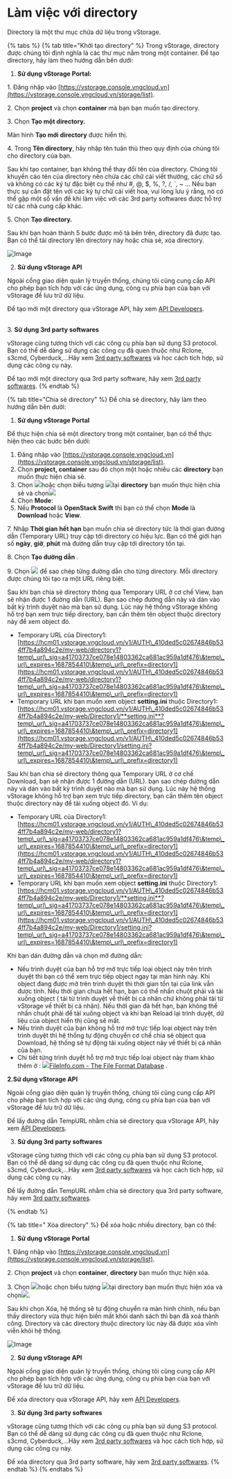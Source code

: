 # Làm việc với directory

Directory là một thư mục chứa dữ liệu trong vStorage.

{% tabs %}
{% tab title="Khởi tạo directory" %}
Trong vStorage, directory được chúng tôi định nghĩa là các thư mục nằm trong một container. Để tạo directory, hãy làm theo hướng dẫn bên dưới:

1. **Sử dụng vStorage Portal:**

1\. Đăng nhập vào [https://vstorage.console.vngcloud.vn](https://vstorage.console.vngcloud.vn/storage/list).

2\. Chọn **project** và chọn **container** mà bạn bạn muốn tạo directory.

3\. Chọn **Tạo một directory.**

Màn hình **Tạo mới directory** được hiển thị.

4\. Trong **Tên directory**, hãy nhập tên tuân thủ theo quy định của chúng tôi cho directory của bạn. 

Sau khi tạo container, bạn không thể thay đổi tên của directory. Chúng tôi khuyến cáo tên của directory nên chứa các chữ cái viết thường, các chữ số và không có các ký tự đặc biệt cụ thể như #, @, $, %, ?, /, \`, \~ ... Nếu bạn thực sự cần đặt tên với các ký tự chữ cái viết hoa, vui lòng lưu ý rằng, nó có thể gặp một số vấn đề khi làm việc với các 3rd party softwares được hỗ trợ từ các nhà cung cấp khác.

5\. Chọn **Tạo directory.**

Sau khi bạn hoàn thành 5 bước được mô tả bên trên, directory đã được tạo. Bạn có thể tải directory lên directory này hoặc chia sẻ, xóa directory.

![Image](https://github.com/vngcloud/docs/blob/main/Vietnamese/.gitbook/assets/Khoi_tao_directory.gif?raw=true)

2. **Sử dụng vStorage API**

Ngoài cổng giao diện quản lý truyền thống, chúng tôi cũng cung cấp API cho phép bạn tích hợp với các ứng dụng, công cụ phía bạn của bạn với vStorage để lưu trữ dữ liệu.

Để tạo mới một directory qua vStorage API, hãy xem [API Developers](https://docs.vngcloud.vn/vng-cloud-document/vn/vstorage/object-storage/vstorage-hcm03/api-developers).

\
3\.  **Sử dụng 3rd party softwares**

vStorage cũng tương thích với các công cụ phía bạn sử dụng S3 protocol. Bạn có thể dễ dàng sử dụng các công cụ đã quen thuộc như Rclone, s3cmd, Cyberduck,...Hãy xem [3rd party softwares](https://docs.vngcloud.vn/vng-cloud-document/vn/vstorage/object-storage/vstorage-hcm03/3rd-party-softwares) và học cách tích hợp, sử dụng các công cụ này. 

Để tạo mới một directory qua 3rd party software, hãy xem [3rd party softwares](https://docs.vngcloud.vn/vng-cloud-document/vn/vstorage/object-storage/vstorage-hcm03/3rd-party-softwares).
{% endtab %}

{% tab title="Chia sẻ directory" %}
Để chia sẻ directory, hãy làm theo hướng dẫn bên dưới:

1. **Sử dụng vStorage Portal**



Để thực hiện chia sẻ một directory trong một container, bạn có thể thực hiện theo các bước bên dưới:

1. Đăng nhập vào [https://vstorage.console.vngcloud.vn](https://vstorage.console.vngcloud.vn/storage/list).
2. Chọn **project, container** sau đó chọn một hoặc nhiều các **directory** bạn muốn thực hiện chia sẻ.
3. Chọn ![](https://docs.vngcloud.vn/download/thumbnails/49648478/image2023-3-6\_10-50-12.png?version=1\&modificationDate=1699348122000\&api=v2)hoặc chọn biểu tượng ![](https://docs.vngcloud.vn/download/thumbnails/49648478/image2023-2-6\_10-20-54.png?version=1\&modificationDate=1678075522000\&api=v2)tại **directory** bạn muốn thực hiện chia sẻ và chọn![](https://docs.vngcloud.vn/download/thumbnails/49648478/image2023-3-6\_10-50-38.png?version=1\&modificationDate=1699348122000\&api=v2)
4. Chọn **Mode**: 
5. Nếu **Protocol** là **OpenStack Swift** thì bạn có thể chọn **Mode** là **Download** hoặc **View**.

7\. Nhập **Thời gian hết hạn** bạn muốn chia sẻ directory tức là thời gian đường dẫn (Temporary URL) truy cập tới directory có hiệu lực. Bạn có thể giới hạn số **ngày**, **giờ**, **phút** mà đường dẫn truy cập tới directory tồn tại. 

8\. Chọn **Tạo đường dẫn** .

9\. Chọn ![](https://docs.vngcloud.vn/download/thumbnails/49648478/image2023-3-6\_10-51-24.png?version=1\&modificationDate=1699348123000\&api=v2) để sao chép từng đường dẫn cho từng directory. Mỗi directory được chúng tôi tạo ra một URL riêng biệt.

Sau khi bạn chia sẻ directory thông qua Temporary URL ở cơ chế View, bạn sẽ nhận được 1 đường dẫn (URL). Bạn sao chép đường dẫn này và dán vào bất kỳ trình duyệt nào mà bạn sử dụng. Lúc này hệ thống vStorage không hỗ trợ bạn xem trực tiếp directory, bạn cần thêm tên object thuộc directory này để xem object đó.

* Temporary URL của Directory1: [https://hcm01.vstorage.vngcloud.vn/v1/AUTH\_410ded5c02674846b534ff7b4a894c2e/my-web/directory1?temp\_url\_sig=a41703737ce078e14803362ca681ac959a1df476\&temp\_url\_expires=1687854410\&temp\_url\_prefix=directory1](https://hcm01.vstorage.vngcloud.vn/v1/AUTH\_410ded5c02674846b534ff7b4a894c2e/my-web/directory1?temp\_url\_sig=a41703737ce078e14803362ca681ac959a1df476\&temp\_url\_expires=1687854410\&temp\_url\_prefix=directory1)
* Temporary URL khi bạn muốn xem object **setting.ini** thuộc Directory1: [https://hcm01.vstorage.vngcloud.vn/v1/AUTH\_410ded5c02674846b534ff7b4a894c2e/my-web/Directory1/**setting.ini**?temp\_url\_sig=a41703737ce078e14803362ca681ac959a1df476\&temp\_url\_expires=1687854410\&temp\_url\_prefix=directory1](https://hcm01.vstorage.vngcloud.vn/v1/AUTH\_410ded5c02674846b534ff7b4a894c2e/my-web/Directory1/setting.ini?temp\_url\_sig=a41703737ce078e14803362ca681ac959a1df476\&temp\_url\_expires=1687854410\&temp\_url\_prefix=directory1)

Sau khi bạn chia sẻ directory thông qua  Temporary URL ở cơ chế Download, bạn sẽ nhận được 1 đường dẫn (URL). bạn sao chép đường dẫn này và dán vào bất kỳ trình duyệt nào mà bạn sử dụng. Lúc này hệ thống vStorage không hỗ trợ bạn xem trực tiếp directory, bạn cần thêm tên object thuộc directory này để tải xuống object đó. Ví dụ:

* Temporary URL của Directory1: [https://hcm01.vstorage.vngcloud.vn/v1/AUTH\_410ded5c02674846b534ff7b4a894c2e/my-web/directory1?temp\_url\_sig=a41703737ce078e14803362ca681ac959a1df476\&temp\_url\_expires=1687854410\&temp\_url\_prefix=directory1](https://hcm01.vstorage.vngcloud.vn/v1/AUTH\_410ded5c02674846b534ff7b4a894c2e/my-web/directory1?temp\_url\_sig=a41703737ce078e14803362ca681ac959a1df476\&temp\_url\_expires=1687854410\&temp\_url\_prefix=directory1)
* Temporary URL khi bạn muốn xem object **setting.ini** thuộc Directory1: [https://hcm01.vstorage.vngcloud.vn/v1/AUTH\_410ded5c02674846b534ff7b4a894c2e/my-web/Directory1/**setting.ini**?temp\_url\_sig=a41703737ce078e14803362ca681ac959a1df476\&temp\_url\_expires=1687854410\&temp\_url\_prefix=directory1](https://hcm01.vstorage.vngcloud.vn/v1/AUTH\_410ded5c02674846b534ff7b4a894c2e/my-web/Directory1/setting.ini?temp\_url\_sig=a41703737ce078e14803362ca681ac959a1df476\&temp\_url\_expires=1687854410\&temp\_url\_prefix=directory1)

Khi bạn dán đường dẫn và chọn mở đường dẫn:

* Nếu trình duyệt của bạn hỗ trợ mở trực tiếp loại object này trên trình duyệt thì bạn có thể xem trực tiếp object ngay tại màn hình này. Khi object đang được mở trên trình duyệt thì thời gian tồn tại của link vẫn được tính. Nếu thời gian chưa hết hạn, bạn có thể nhấn chuột phải và tải xuống object ( tải từ trình duyệt về thiết bị cá nhân chứ không phải tải từ vStorage về thiết bị cá nhân). Nếu thời gian đã hết hạn, bạn không thể nhấn chuột phải để tải xuống object và khi bạn Reload lại trình duyệt, dữ liệu của object hiển thị cũng sẽ mất.
* Nếu trình duyệt của bạn không hỗ trợ mở trực tiếp loại object này trên trình duyệt thì hệ thống tự động chuyển cơ chế chia sẻ object qua Download, hệ thống sẽ tự động tải xuống object này về thiết bị cá nhân của bạn.
* Chi tiết từng trình duyệt hỗ trợ mở trực tiếp loại object này tham khảo thêm ở : [![](https://fileinfo.com/svg/favicon.svg)FileInfo.com - The File Format Database](https://fileinfo.com/) .

**2.Sử dụng vStorage API**

Ngoài cổng giao diện quản lý truyền thống, chúng tôi cũng cung cấp API cho phép bạn tích hợp với các ứng dụng, công cụ phía bạn của bạn với vStorage để lưu trữ dữ liệu.

Để lấy đường dẫn TempURL nhằm chia sẻ directory qua vStorage API, hãy xem [API Developers](https://docs.vngcloud.vn/vng-cloud-document/vn/vstorage/object-storage/vstorage-hcm03/api-developers).

3. **Sử dụng 3rd party softwares**

vStorage cũng tương thích với các công cụ phía bạn sử dụng S3 protocol. Bạn có thể dễ dàng sử dụng các công cụ đã quen thuộc như Rclone, s3cmd, Cyberduck,...Hãy xem [3rd party softwares](https://docs.vngcloud.vn/vng-cloud-document/vn/vstorage/object-storage/vstorage-hcm03/3rd-party-softwares) và học cách tích hợp, sử dụng các công cụ này. 

Để lấy đường dẫn TempURL nhằm chia sẻ directory qua 3rd party software, hãy xem [3rd party softwares](https://docs.vngcloud.vn/vng-cloud-document/vn/vstorage/object-storage/vstorage-hcm03/3rd-party-softwares).


{% endtab %}

{% tab title=" Xóa directory" %}
Để xóa hoặc nhiều directory, bạn có thể:

1. **Sử dụng vStorage Portal**

1\. Đăng nhập vào [https://vstorage.console.vngcloud.vn](https://vstorage.console.vngcloud.vn/storage/list).

2\. Chọn **project** và chọn **container**, **directory** bạn muốn thực hiện xóa.

3\. Chọn ![](https://docs.vngcloud.vn/download/thumbnails/49648478/image2023-3-6\_11-7-16.png?version=1\&modificationDate=1678075637000\&api=v2)hoặc chọn biểu tượng ![](https://docs.vngcloud.vn/download/thumbnails/49648478/image2023-2-6\_10-20-54.png?version=1\&modificationDate=1678075522000\&api=v2)tại directory bạn muốn thực hiện xóa và chọn![](https://docs.vngcloud.vn/download/thumbnails/49648478/image2023-3-6\_11-7-37.png?version=1\&modificationDate=1678075658000\&api=v2).

Sau khi chọn Xóa, hệ thống sẽ tự động chuyển ra màn hình chính, nếu bạn thấy directory vừa thực hiện biến mất khỏi danh sách thì bạn đã xoá thành công. Directory và các directory thuộc directory lúc này đã được xóa vĩnh viễn khỏi hệ thống.

![Image](https://github.com/vngcloud/docs/blob/main/Vietnamese/.gitbook/assets/Xoa_directory.gif?raw=true)

2. **Sử dụng vStorage API**

Ngoài cổng giao diện quản lý truyền thống, chúng tôi cũng cung cấp API cho phép bạn tích hợp với các ứng dụng, công cụ phía bạn của bạn với vStorage để lưu trữ dữ liệu.

Để xóa directory qua vStorage API, hãy xem [API Developers](https://docs.vngcloud.vn/display/VV/API+Developers).

3. **Sử dụng 3rd party softwares**

vStorage cũng tương thích với các công cụ phía bạn sử dụng S3 protocol. Bạn có thể dễ dàng sử dụng các công cụ đã quen thuộc như Rclone, s3cmd, Cyberduck,...Hãy xem [3rd party softwares](https://docs.vngcloud.vn/display/VV/3rd+party+softwares) và học cách tích hợp, sử dụng các công cụ này. 

Để xóa directory qua 3rd party software, hãy xem [3rd party softwares](https://docs.vngcloud.vn/display/VV/3rd+party+softwares).
{% endtab %}
{% endtabs %}





